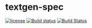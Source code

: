 # textgen-spec
[![license](https://img.shields.io/github/license/modelworks/textgen-spec.svg)]()
[![Build status](https://ci.appveyor.com/api/projects/status/86iqt95ua36eaa1g?svg=true)](https://ci.appveyor.com/project/modelworks/textgen-spec)
[![Build Status](https://travis-ci.org/modelworks/textgen-spec.svg?branch=master)](https://travis-ci.org/modelworks/textgen-spec)
